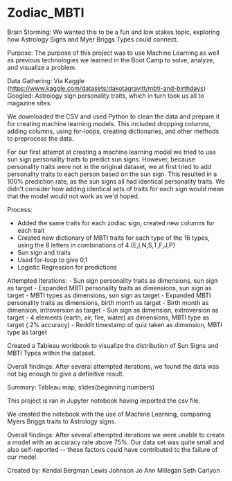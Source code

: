# Zodiac_MBTI
Brain Storming: 
    We wanted this to be a fun and low stakes topic, exploring how Astrology Signs and Myer Briggs Types could connect.  
    
Purpose:
   The purpose of this project was to use Machine Learning as well as previous technologies we learned in the Boot Camp to solve, analyze, and visualize a          problem.

Data Gathering:
    Via Kaggle (https://www.kaggle.com/datasets/dakotagravitt/mbti-and-birthdays)
    Googled: Astrology sign personality traits, which in turn took us all to magazine sites.

We downloaded the CSV and used Python to clean the data and prepare it for creating machine learning models. This included dropping columns, adding columns, using for-loops, creating dictionaries, and other methods to preprocess the data.

For our first attempt at creating a machine learning model we tried to use sun sign personality traits to predict sun signs. However, because personality traits were not in the original dataset, we at first tried to add personality traits to each person based on the sun sign. This resulted in a 100% prediction rate, as the sun signs all had identical personality traits. We didn't consider how adding identical sets of traits for each sign would mean that the model would not work as we'd hoped. 

Process:
  - Added the same traits for each zodiac sign, created new columns for each trait
  - Created new dictionary of MBTI traits for each type of the 16 types, using the 8 letters in combinations of 4 (E,I,N,S,T,F,J,P)
  - Sun sign and traits
  - Used for-loop to give 0,1
  - Logistic Regression for predictions

Attempted Iterations:
    - Sun sign personality traits as dimensions, sun sign as target
    - Expanded MBTI personality traits as dimensions, sun sign as target
    - MBTI types as dimensions, sun sign as target 
    - Expanded MBTI personality traits as dimensions, birth month as target
    - Birth month as dimension, introversion as target
    - Sun sign as dimension, extroversion as target
    - 4 elements (earth, air, fire, water) as dimensions,  MBTI type as target (.2% accuracy) 
    - Reddit timestamp of quiz taken as dimension,  MBTI type as target  

Created a Tableau workbook to visualize the distribution of Sun Signs and MBTI Types within the dataset.
 

Overall findings: After several attempted iterations, we found the data was not big enough to give a definitive result.

Summary: Tableau map, slides(beginning numbers)

This project is ran in Jupyter notebook having imported the csv file.

We created the notebook with the use of Machine Learning, comparing Myers Briggs traits to Astrology signs.

Overall findings: 
    After several attempted iterations we were unable to create a model with an accuracy rate above 75%. Our data set was quite small and also self-reported -- these factors could have contributed to the failure of our model.
  
Created by:
    Kendal Bergman
    Lewis Johnson
    Jo Ann Millegan
    Seth Carlyon
